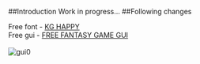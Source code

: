 ##Introduction
Work in progress...
##Following changes

Free font - [KG HAPPY](http://www.fontspace.com/kimberly-geswein/kg-happy "KG HAPPY")<br />
Free gui - [FREE FANTASY GAME GUI](http://www.gameart2d.com/free-fantasy-game-gui.html "FREE FANTASY GAME GUI")<br /><br />
![gui0](https://cloud.githubusercontent.com/assets/19840443/17906772/04e4d4b8-6979-11e6-87f7-ce1b52cf1708.png)
